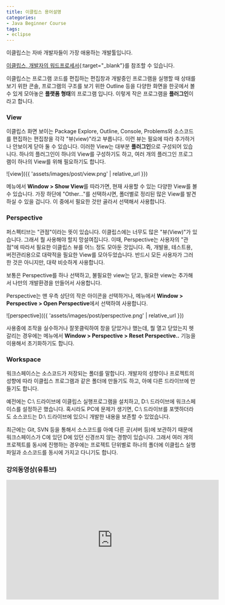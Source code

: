 ```yaml
---
title: 이클립스 용어설명
categories:
- Java Beginner Course
tags:
- eclipse
---
```


이클립스는 자바 개발자들이 가장 애용하는 개발툴입니다.

[이클립스, 개발자의 워드프로세서](https://ororox.tistory.com/2){:target="_blank"}를 참조할 수 있습니다.

이클립스는 프로그램 코드를 편집하는 편집창과 개발중인 프로그램을 실행할 때 상태를 보기 위한 콘솔, 프로그램의 구조를 보기 위한 Outline 등을 다양한 화면을 한곳에서 볼 수 있게 모아놓은 **플랫폼 형태**의 프로그램 입니다. 이렇게 작은 프로그램을 **플러그인**이라고 합니다.

### View
이클립스 화면 보이는 Package Explore, Outline, Console, Problems와 소스코드를 편집하는 편집창을 각각 "뷰(view)"라고 부릅니다. 이런 뷰는 필요에 따라 추가하거나 안보이게 닫아 둘 수 있습니다. 이러한 View는 대부분 **플러그인**으로 구성되어 있습니다. 하나의 플러그인이 하나의 View를 구성하기도 하고, 여러 개의 플러그인 프로그램이 하나의 View를 위해 필요하기도 합니다.

![view]({{ 'assets/images/post/view.png' | relative_url }})

메뉴에서 **Window > Show View**를 따라가면, 현재 사용할 수 있는 다양한 View를 볼 수 있습니다. 가장 하단에 "Other..."를 선택하시면, 폴더별로 정리된 많은 View를 발견하실 수 있을 겁니다. 이 중에서 필요한 것만 골라서 선택해서 사용합니다.


### Perspective
퍼스펙티브는 "관점"이라는 뜻이 있습니다. 이클립스에는 너무도 많은 "뷰(View)"가 있습니다. 그래서 뭘 사용해야 할지 망설여집니다. 이때, Perspective는 사용자의 "관점"에 따라서 필요한 이클립스 뷰를 어느 정도 모아둔 것입니다. 즉, 개발용, 테스트용, 버전관리용으로 대략적을 필요한 View를 모아두었습니다. 반드시 모든 사용자가 그러한 것은 아니지만, 대략 비슷하게 사용합니다.

보통은 Perspective를 하나 선택하고, 불필요한 view는 닫고, 필요한 view는 추가해서 나만의 개발환경을 만들어서 사용합니다.

Perspective는 맨 우측 상단의 작은 아이콘을 선택하거나, 메뉴에서  **Window > Perspective > Open Perspective**에서 선택하여 사용합니다.   

![perspective]({{ 'assets/images/post/perspective.png' | relative_url }})

사용중에 조작을 실수하거나 잘못클릭하여 창을 닫았거나 했는데, 뭘 열고 닫았는지 헷갈리는 경우에는 메뉴에서  **Window > Perspective > Reset Perspective..** 기능을 이용해서 초기화하기도 합니다.

### Workspace
워크스페이스는 소스코드가 저장되는 폴더를 말합니다. 개발자의 성향이나 프로젝트의 성향에 따라 이클립스 프로그램과 같은 폴더에 만들기도 하고, 아예 다른 드라이브에 만들기도 합니다.

예전에는 C:\ 드라이브에 이클립스 실행프로그램을 설치하고, D:\ 드라이브에 워크스페이스를 설정하곤 했습니다. 혹시라도 PC에 문제가 생기면, C:\ 드라이브를 포맷하더라도 소스코드는 D:\ 드라이브에 있으니 개발한 내용을 보존할 수 있었습니다.

최근에는 Git, SVN 등을 통해서 소스코드를 아예 다른 곳(서버 등)에 보관하기 때문에 워크스페이스가 C에 있던 D에 있던 신경쓰지 않는 경향이 있습니다. 그래서 여러 개의 프로젝트를 동시에 진행하는 경우에는 프로젝트 단위별로 하나의 폴더에 이클립스 실행파일과 소스코드를 동시에 가지고 다니기도 합니다.

### 강의동영상(유튜브)

<iframe width="560" height="315" src="https://www.youtube.com/embed/5TLk3N9SkOo" frameborder="0" allow="accelerometer; autoplay; clipboard-write; encrypted-media; gyroscope; picture-in-picture" allowfullscreen></iframe>
